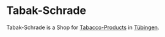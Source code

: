 # Tabak-Schrade

Tabak-Schrade is a Shop for [Tabacco-Products](100100008.md) in [Tübingen](2000001.md).
